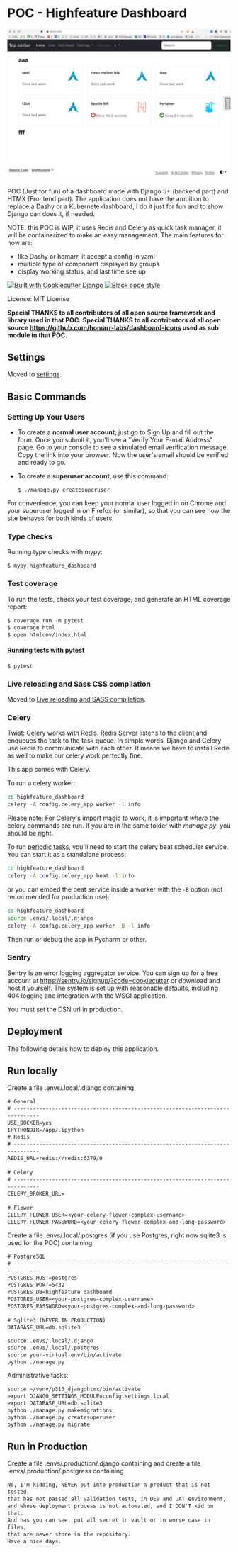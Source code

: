 # POC - Highfeature Dashboard
![Preview of Highfeature Dashboard](https://github.com/highfeature/highfeature_dashboard/blob/main/docs/images/demo.png)

POC (Just for fun) of a dashboard made with Django 5+ (backend part) and HTMX (Frontend part). The application does not have the ambition to replace a Dashy or a Kubernete dashboard, I do it just for fun and to show Django can does it, if needed.

NOTE: this POC is WIP, it uses Redis and Celery as quick task manager, it will be containerized to make an easy management.
The main features for now are:
- like Dashy or homarr, it accept a config in yaml
- multiple type of component displayed by groups
- display working status, and last time see up

[![Built with Cookiecutter Django](https://img.shields.io/badge/built%20with-Cookiecutter%20Django-ff69b4.svg?logo=cookiecutter)](https://github.com/cookiecutter/cookiecutter-django/)
[![Black code style](https://img.shields.io/badge/code%20style-black-000000.svg)](https://github.com/ambv/black)

License: MIT License

**Special THANKS to all contributors of all open source framework and library used in that POC.**
**Special THANKS to all contributors of all open source https://github.com/homarr-labs/dashboard-icons used as sub module in that POC.**

## Settings

Moved to [settings](http://cookiecutter-django.readthedocs.io/en/latest/settings.html).

## Basic Commands

### Setting Up Your Users

- To create a **normal user account**, just go to Sign Up and fill out the form. Once you submit it, you'll see a "Verify Your E-mail Address" page. Go to your console to see a simulated email verification message. Copy the link into your browser. Now the user's email should be verified and ready to go.

- To create a **superuser account**, use this command:

      $ ./manage.py createsuperuser

For convenience, you can keep your normal user logged in on Chrome and your superuser logged in on Firefox (or similar), so that you can see how the site behaves for both kinds of users.

### Type checks

Running type checks with mypy:

    $ mypy highfeature_dashboard

### Test coverage

To run the tests, check your test coverage, and generate an HTML coverage report:

    $ coverage run -m pytest
    $ coverage html
    $ open htmlcov/index.html

#### Running tests with pytest

    $ pytest

### Live reloading and Sass CSS compilation

Moved to [Live reloading and SASS compilation](https://cookiecutter-django.readthedocs.io/en/latest/developing-locally.html#sass-compilation-live-reloading).

### Celery
Twist:
Celery works with Redis.
Redis Server listens to the client and enqueues the task to the task queue.
In simple words, Django and Celery use Redis to communicate with each other.
It means we have to install Redis as well to make our celery work perfectly fine.

This app comes with Celery.

To run a celery worker:

```bash
cd highfeature_dashboard
celery -A config.celery_app worker -l info
```

Please note:
For Celery's import magic to work, it is important _where_ the celery commands are run.
If you are in the same folder with _manage.py_, you should be right.

To run [periodic tasks](https://docs.celeryq.dev/en/stable/userguide/periodic-tasks.html), you'll need to start the celery beat scheduler service.
You can start it as a standalone process:
```bash
cd highfeature_dashboard
celery -A config.celery_app beat -l info
```

or you can embed the beat service inside a worker with the `-B` option
(not recommended for production use):
```bash
cd highfeature_dashboard
source .envs/.local/.django
celery -A config.celery_app worker -B -l info
```
Then run or debug the app in Pycharm or other.

### Sentry

Sentry is an error logging aggregator service. You can sign up for a free account at
<https://sentry.io/signup/?code=cookiecutter> or download and host it yourself.
The system is set up with reasonable defaults, including 404 logging and integration with
the WSGI application.

You must set the DSN url in production.

## Deployment

The following details how to deploy this application.

## Run locally
Create a file .envs/.local/.django containing
```commandline
# General
# ------------------------------------------------------------------------------
USE_DOCKER=yes
IPYTHONDIR=/app/.ipython
# Redis
# ------------------------------------------------------------------------------
REDIS_URL=redis://redis:6379/0

# Celery
# ------------------------------------------------------------------------------
CELERY_BROKER_URL=

# Flower
CELERY_FLOWER_USER=<your-celery-flower-complex-username>
CELERY_FLOWER_PASSWORD=<your-celery-flower-complex-and-long-password>
```
Create a file .envs/.local/.postgres (if you use Postgres, right now sqlite3 is used for the POC) containing
```commandline
# PostgreSQL
# ------------------------------------------------------------------------------
POSTGRES_HOST=postgres
POSTGRES_PORT=5432
POSTGRES_DB=highfeature_dashboard
POSTGRES_USER=<your-postgres-complex-username>
POSTGRES_PASSWORD=<your-postgres-complex-and-long-password>

# Sqlite3 (NEVER IN PRODUCTION)
DATABASE_URL=db.sqlite3
```
```shell
source .envs/.local/.django
source .envs/.local/.postgres
source your-virtual-env/bin/activate
python ./manage.py
```
Administrative tasks:
```shell
source ~/venv/p310_djangohtmx/bin/activate
export DJANGO_SETTINGS_MODULE=config.settings.local
export DATABASE_URL=db.sqlite3
python ./manage.py makemigrations
python ./manage.py createsuperuser
python ./manage.py migrate
```

## Run in Production
Create a file .envs/.production/.django containing and
create a file .envs/.production/.postgress containing
```commandline
No, I'm kidding, NEVER put into production a product that is not tested,
that has not passed all validation tests, in DEV and UAT environment,
and whose deployment process is not automated, and I DON'T kid on that.
And has you can see, put all secret in vault or in worse case in files,
that are never store in the repository.
Have a nice days.
```
